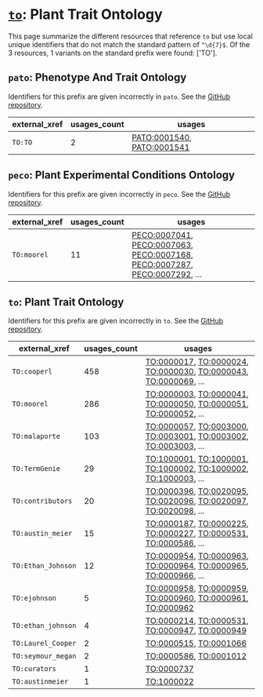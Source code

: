 # [`to`](https://bioregistry.io/to): Plant Trait Ontology

This page summarize the different resources that reference `to`
but use local unique identifiers that do not match the standard pattern of
`^\d{7}$`. Of the 3 resources,
1 variants on the standard prefix were found: ['TO'].

## `pato`: Phenotype And Trait Ontology

Identifiers for this prefix are given incorrectly in `pato`. See the [GitHub repository](https://github.com/pato-ontology/pato).

| external_xref   |   usages_count | usages                                                                                                                   |
|-----------------|----------------|--------------------------------------------------------------------------------------------------------------------------|
| `TO:TO`         |              2 | [PATO:0001540](http://purl.obolibrary.org/obo/PATO_0001540), [PATO:0001541](http://purl.obolibrary.org/obo/PATO_0001541) |

## `peco`: Plant Experimental Conditions Ontology

Identifiers for this prefix are given incorrectly in `peco`. See the [GitHub repository](https://github.com/Planteome/plant-experimental-conditions-ontology).

| external_xref   |   usages_count | usages                                                                                                                                                                                                                                                                                                               |
|-----------------|----------------|----------------------------------------------------------------------------------------------------------------------------------------------------------------------------------------------------------------------------------------------------------------------------------------------------------------------|
| `TO:moorel`     |             11 | [PECO:0007041](http://purl.obolibrary.org/obo/PECO_0007041), [PECO:0007063](http://purl.obolibrary.org/obo/PECO_0007063), [PECO:0007168](http://purl.obolibrary.org/obo/PECO_0007168), [PECO:0007287](http://purl.obolibrary.org/obo/PECO_0007287), [PECO:0007292](http://purl.obolibrary.org/obo/PECO_0007292), ... |

## `to`: Plant Trait Ontology

Identifiers for this prefix are given incorrectly in `to`. See the [GitHub repository](https://github.com/Planteome/plant-trait-ontology).

| external_xref      |   usages_count | usages                                                                                                                                                                                                                                                                                           |
|--------------------|----------------|--------------------------------------------------------------------------------------------------------------------------------------------------------------------------------------------------------------------------------------------------------------------------------------------------|
| `TO:cooperl`       |            458 | [TO:0000017](http://purl.obolibrary.org/obo/TO_0000017), [TO:0000024](http://purl.obolibrary.org/obo/TO_0000024), [TO:0000030](http://purl.obolibrary.org/obo/TO_0000030), [TO:0000043](http://purl.obolibrary.org/obo/TO_0000043), [TO:0000069](http://purl.obolibrary.org/obo/TO_0000069), ... |
| `TO:moorel`        |            286 | [TO:0000003](http://purl.obolibrary.org/obo/TO_0000003), [TO:0000041](http://purl.obolibrary.org/obo/TO_0000041), [TO:0000050](http://purl.obolibrary.org/obo/TO_0000050), [TO:0000051](http://purl.obolibrary.org/obo/TO_0000051), [TO:0000052](http://purl.obolibrary.org/obo/TO_0000052), ... |
| `TO:malaporte`     |            103 | [TO:0000057](http://purl.obolibrary.org/obo/TO_0000057), [TO:0003000](http://purl.obolibrary.org/obo/TO_0003000), [TO:0003001](http://purl.obolibrary.org/obo/TO_0003001), [TO:0003002](http://purl.obolibrary.org/obo/TO_0003002), [TO:0003003](http://purl.obolibrary.org/obo/TO_0003003), ... |
| `TO:TermGenie`     |             29 | [TO:1000001](http://purl.obolibrary.org/obo/TO_1000001), [TO:1000001](http://purl.obolibrary.org/obo/TO_1000001), [TO:1000002](http://purl.obolibrary.org/obo/TO_1000002), [TO:1000002](http://purl.obolibrary.org/obo/TO_1000002), [TO:1000003](http://purl.obolibrary.org/obo/TO_1000003), ... |
| `TO:contributors`  |             20 | [TO:0000396](http://purl.obolibrary.org/obo/TO_0000396), [TO:0020095](http://purl.obolibrary.org/obo/TO_0020095), [TO:0020096](http://purl.obolibrary.org/obo/TO_0020096), [TO:0020097](http://purl.obolibrary.org/obo/TO_0020097), [TO:0020098](http://purl.obolibrary.org/obo/TO_0020098), ... |
| `TO:austin_meier`  |             15 | [TO:0000187](http://purl.obolibrary.org/obo/TO_0000187), [TO:0000225](http://purl.obolibrary.org/obo/TO_0000225), [TO:0000227](http://purl.obolibrary.org/obo/TO_0000227), [TO:0000531](http://purl.obolibrary.org/obo/TO_0000531), [TO:0000586](http://purl.obolibrary.org/obo/TO_0000586), ... |
| `TO:Ethan_Johnson` |             12 | [TO:0000954](http://purl.obolibrary.org/obo/TO_0000954), [TO:0000963](http://purl.obolibrary.org/obo/TO_0000963), [TO:0000964](http://purl.obolibrary.org/obo/TO_0000964), [TO:0000965](http://purl.obolibrary.org/obo/TO_0000965), [TO:0000966](http://purl.obolibrary.org/obo/TO_0000966), ... |
| `TO:ejohnson`      |              5 | [TO:0000958](http://purl.obolibrary.org/obo/TO_0000958), [TO:0000959](http://purl.obolibrary.org/obo/TO_0000959), [TO:0000960](http://purl.obolibrary.org/obo/TO_0000960), [TO:0000961](http://purl.obolibrary.org/obo/TO_0000961), [TO:0000962](http://purl.obolibrary.org/obo/TO_0000962)      |
| `TO:ethan_johnson` |              4 | [TO:0000214](http://purl.obolibrary.org/obo/TO_0000214), [TO:0000531](http://purl.obolibrary.org/obo/TO_0000531), [TO:0000947](http://purl.obolibrary.org/obo/TO_0000947), [TO:0000949](http://purl.obolibrary.org/obo/TO_0000949)                                                               |
| `TO:Laurel_Cooper` |              2 | [TO:0000515](http://purl.obolibrary.org/obo/TO_0000515), [TO:0001066](http://purl.obolibrary.org/obo/TO_0001066)                                                                                                                                                                                 |
| `TO:seymour_megan` |              2 | [TO:0000586](http://purl.obolibrary.org/obo/TO_0000586), [TO:0001012](http://purl.obolibrary.org/obo/TO_0001012)                                                                                                                                                                                 |
| `TO:curators`      |              1 | [TO:0000737](http://purl.obolibrary.org/obo/TO_0000737)                                                                                                                                                                                                                                          |
| `TO:austinmeier`   |              1 | [TO:1000022](http://purl.obolibrary.org/obo/TO_1000022)                                                                                                                                                                                                                                          |


